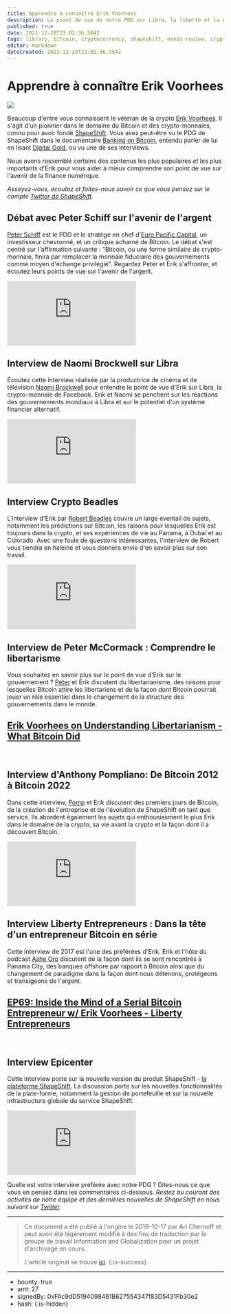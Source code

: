 ```yaml
---
title: Apprendre à connaître Erik Voorhees
description: Le point de vue de notre PDG sur Libra, la liberté et la nouvelle plateforme ShapeShift.
published: true
date: 2021-12-20T23:02:36.584Z
tags: library, bitcoin, cryptocurrency, shapeshift, needs-review, crypto-monnaie
editor: markdown
dateCreated: 2021-12-20T23:02:36.584Z
---
```


# Apprendre à connaître Erik Voorhees

![](https://assets.website-files.com/5e9a09610b7dce71f87f7f17/5e9f1ef792e25de08402c1d4_1_BubvC2WSMWVxgQ12QtNnrg%20(1).png)

Beaucoup d'entre vous connaissent le vétéran de la crypto [Erik Voorhees](https://twitter.com/ErikVoorhees?ref_src=twsrc%5Egoogle%7Ctwcamp%5Eserp%7Ctwgr%5Eauthor). Il s'agit d'un pionnier dans le domaine du Bitcoin et des crypto-monnaies, connu pour avoir fondé [ShapeShift](http://shapeshift.com/). Vous avez peut-être vu le PDG de ShapeShift dans le documentaire [Banking on Bitcoin](https://www.imdb.com/title/tt5033790/), entendu parler de lui en lisant [Digital Gold](https://www.goodreads.com/book/show/23546676-digital-gold), ou vu une de ses interviews.

Nous avons rassemblé certains des contenus les plus populaires *et* les plus importants d'Erik pour vous aider à mieux comprendre son point de vue sur l'avenir de la finance numérique.

*Asseyez-vous, écoutez et faites-nous savoir ce que vous pensez sur le compte* [*Twitter de ShapeShift*](https://twitter.com/ShapeShift_io)*.*

## **Débat avec Peter Schiff sur l'avenir de l'argent**

[Peter Schiff](https://twitter.com/PeterSchiff) est le PDG et le stratège en chef d'[Euro Pacific Capital](https://www.europac.com/), un investisseur chevronné, et un critique acharné de Bitcoin. Le débat s'est centré sur l'affirmation suivante : "Bitcoin, ou une forme similaire de crypto-monnaie, finira par remplacer la monnaie fiduciaire des gouvernements comme moyen d'échange privilégié". Regardez Peter et Erik s'affronter, et écoutez leurs points de vue sur l'avenir de l'argent.
<br/> 

<iframe allowfullscreen="" frameborder="0" scrolling="auto" src="https://cdn.embedly.com/widgets/media.html?src=https%3A%2F%2Fwww.youtube.com%2Fembed%2Fq8R71WGO3qU%3Ffeature%3Doembed&amp;url=https%3A%2F%2Fwww.youtube.com%2Fwatch%3Fv%3Dq8R71WGO3qU&amp;image=https%3A%2F%2Fi.ytimg.com%2Fvi%2Fq8R71WGO3qU%2Fhqdefault.jpg&amp;key=a19fcc184b9711e1b4764040d3dc5c07&amp;type=text%2Fhtml&amp;schema=youtube"></iframe>

<br/>

## **Interview de Naomi Brockwell sur Libra**

Écoutez cette interview réalisée par la productrice de cinéma et de télévision [Naomi Brockwell](https://twitter.com/naomibrockwell) pour entendre le point de vue d'Erik sur Libra, la crypto-monnaie de Facebook. Erik et Naomi se penchent sur les réactions des gouvernements mondiaux à Libra et sur le potentiel d'un système financier alternatif.<br/> 

<iframe allowfullscreen="" frameborder="0" scrolling="auto" src="https://cdn.embedly.com/widgets/media.html?src=https%3A%2F%2Fwww.youtube.com%2Fembed%2FKrfT7QxGbcU%3Ffeature%3Doembed&amp;url=https%3A%2F%2Fwww.youtube.com%2Fwatch%3Fv%3DKrfT7QxGbcU&amp;image=https%3A%2F%2Fi.ytimg.com%2Fvi%2FKrfT7QxGbcU%2Fhqdefault.jpg&amp;key=a19fcc184b9711e1b4764040d3dc5c07&amp;type=text%2Fhtml&amp;schema=youtube"></iframe>

<br/>

## **Interview Crypto Beadles**

L'interview d'Erik par [Robert Beadles](https://www.youtube.com/channel/UCcE2GkGcKxHjZoMVM7tjmyA) couvre un large éventail de sujets, notamment les prédictions sur Bitcoin, les raisons pour lesquelles Erik est toujours dans la crypto, et ses expériences de vie au Panama, à Dubaï et au Colorado. Avec une foule de questions intéressantes, l'interview de Robert vous tiendra en haleine et vous donnera envie d'en savoir plus sur son travail.<br/> 

<iframe allowfullscreen="" frameborder="0" scrolling="auto" src="https://cdn.embedly.com/widgets/media.html?src=https%3A%2F%2Fwww.youtube.com%2Fembed%2FaQScW3UzuFM%3Ffeature%3Doembed&amp;url=https%3A%2F%2Fwww.youtube.com%2Fwatch%3Fv%3DaQScW3UzuFM&amp;image=https%3A%2F%2Fi.ytimg.com%2Fvi%2FaQScW3UzuFM%2Fhqdefault.jpg&amp;key=a19fcc184b9711e1b4764040d3dc5c07&amp;type=text%2Fhtml&amp;schema=youtube"></iframe>

<br/>

## **Interview de Peter McCormack : Comprendre le libertarisme**

Vous souhaitez en savoir plus sur le point de vue d'Erik sur le gouvernement ? [Peter](https://twitter.com/PeterMcCormack) et Erik discutent du libertarianisme, des raisons pour lesquelles Bitcoin attire les libertariens et de la façon dont Bitcoin pourrait jouer un rôle essentiel dans le changement de la structure des gouvernements dans le monde.

## [Erik Voorhees on Understanding Libertarianism - What Bitcoin Did](https://www.whatbitcoindid.com/podcast/erik-voorhees-on-understanding-libertarianism)

<br/>

## **Interview d'Anthony Pompliano:** De Bitcoin 2012 à Bitcoin 2022

Dans cette interview, [Pomp](https://twitter.com/APompliano) et Erik discutent des premiers jours de Bitcoin, de la création de l'entreprise et de l'évolution de ShapeShift en tant que service. Ils abordent également les sujets qui enthousiasment le plus Erik dans le domaine de la crypto, sa vie avant la crypto et la façon dont il a découvert Bitcoin.<br/> 

<iframe allowfullscreen="" frameborder="0" scrolling="auto" src="https://cdn.embedly.com/widgets/media.html?src=https%3A%2F%2Fwww.youtube.com%2Fembed%2FPM4lg6TN2g8%3Ffeature%3Doembed&amp;url=https%3A%2F%2Fwww.youtube.com%2Fwatch%3Fv%3DPM4lg6TN2g8&amp;image=https%3A%2F%2Fi.ytimg.com%2Fvi%2FPM4lg6TN2g8%2Fhqdefault.jpg&amp;key=a19fcc184b9711e1b4764040d3dc5c07&amp;type=text%2Fhtml&amp;schema=youtube"></iframe>

<br/>

## **Interview Liberty Entrepreneurs : Dans la tête d'un entrepreneur Bitcoin en série**

Cette interview de 2017 est l'une des préférées d'Erik. Erik et l'hôte du podcast [Ashe Oro](https://twitter.com/ashe_oro?lang=en) discutent de la façon dont ils se sont rencontrés à Panama City, des banques offshore par rapport à Bitcoin ainsi que du changement de paradigme dans la façon dont nous détenons, protégeons et transigeons de l'argent.

## [EP69: Inside the Mind of a Serial Bitcoin Entrepreneur w/ Erik Voorhees - Liberty Entrepreneurs](https://www.libertyentrepreneurs.com/podcasts/episode69-inside-mind-serial-bitcoin-entrepreneur-w-erik-voorhees)

<br/>

## **Interview Epicenter**

Cette interview porte sur la nouvelle version du produit ShapeShift - [la plateforme ShapeShift](http://shapeshift.com/). La discussion porte sur les nouvelles fonctionnalités de la plate-forme, notamment la gestion de portefeuille et sur la nouvelle infrastructure globale du service ShapeShift.<br/> 

<iframe allowfullscreen="" frameborder="0" scrolling="auto" src="https://cdn.embedly.com/widgets/media.html?src=https%3A%2F%2Fwww.youtube.com%2Fembed%2FWy7DocciZGE%3Ffeature%3Doembed&amp;url=https%3A%2F%2Fwww.youtube.com%2Fwatch%3Fv%3DWy7DocciZGE&amp;image=https%3A%2F%2Fi.ytimg.com%2Fvi%2FWy7DocciZGE%2Fhqdefault.jpg&amp;key=a19fcc184b9711e1b4764040d3dc5c07&amp;type=text%2Fhtml&amp;schema=youtube"></iframe>

Quelle est votre interview préférée avec notre PDG ? Dites-nous ce que vous en pensez dans les commentaires ci-dessous. *Restez au courant des activités de notre équipe et des dernières nouvelles de ShapeShift en nous suivant sur* [*Twitter*](https://twitter.com/ShapeShift_io)*.*

---

> Ce document a été publié à l'origine le 2019-10-17 par Ari Chernoff et peut avoir été légèrement modifié à des fins de traduction par le groupe de travail Information and Globalization pour un projet d'archivage en cours.
>
> L'article original se trouve [ici](https://shapeshift.com/library/getting-to-know-erik-voorhees).
{.is-success}

---

- bounty: true
- amt: 27
- signedBy: 0xFAc9dD5194098461B627554347f83D5431Fb30e2
- hash: 
{.is-hidden}